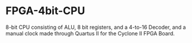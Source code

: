 # FPGA-4bit-CPU
8-bit CPU consisting of ALU, 8 bit registers, and a 4-to-16 Decoder, and a manual clock made through Quartus II for the Cyclone II FPGA Board.
